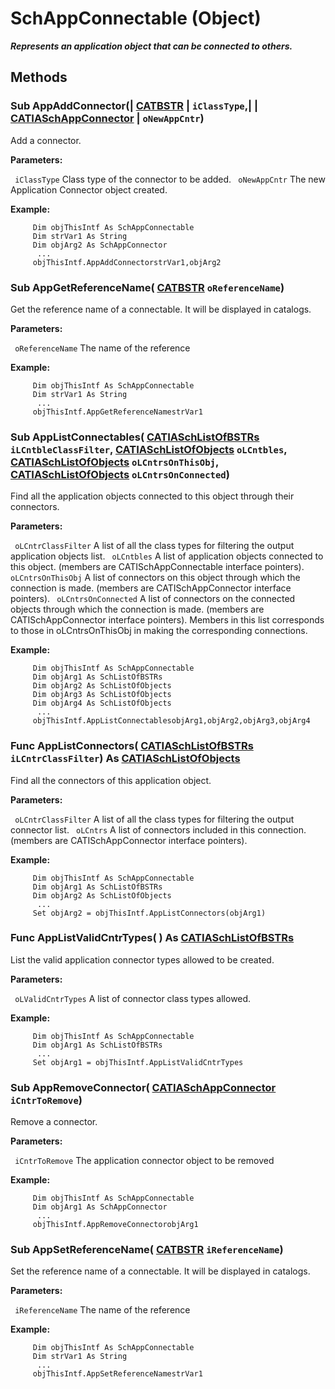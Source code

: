 # SchAppConnectable (Object)

**_Represents an application object that can be connected to others._**

## Methods

### Sub **AppAddConnector**(| [CATBSTR](../System/typedef_CATBSTR_8129.md) | `iClassType`,| | [CATIASchAppConnector](../CATSchPlatformInterfaces/interface_SchAppConnector_47916.md) | `oNewAppCntr`)

   Add a connector.

**Parameters:**

` iClassType`      Class type of the connector to be added.
` oNewAppCntr`      The new Application Connector object created.

**Example:**

```VBScript
     Dim objThisIntf As SchAppConnectable
     Dim strVar1 As String
     Dim objArg2 As SchAppConnector
      ...
     objThisIntf.AppAddConnectorstrVar1,objArg2

```

### Sub **AppGetReferenceName**( [CATBSTR](../System/typedef_CATBSTR_8129.md)  `oReferenceName`)

   Get the reference name of a connectable. It will be displayed in catalogs.

**Parameters:**

` oReferenceName`      The name of the reference

**Example:**

```VBScript
     Dim objThisIntf As SchAppConnectable
     Dim strVar1 As String
      ...
     objThisIntf.AppGetReferenceNamestrVar1

```

### Sub **AppListConnectables**( [CATIASchListOfBSTRs](../CATSchPlatformInterfaces/interface_SchListOfBSTRs_37788.md)  `iLCntbleClassFilter`,  [CATIASchListOfObjects](../CATSchPlatformInterfaces/interface_SchListOfObjects_53274.md)  `oLCntbles`,  [CATIASchListOfObjects](../CATSchPlatformInterfaces/interface_SchListOfObjects_53274.md)  `oLCntrsOnThisObj`,  [CATIASchListOfObjects](../CATSchPlatformInterfaces/interface_SchListOfObjects_53274.md)  `oLCntrsOnConnected`)

   Find all the application objects connected to this object through their connectors.

**Parameters:**

` oLCntrClassFilter`      A list of all the class types for filtering the output application objects list.
` oLCntbles`      A list of application objects connected to this object. (members are CATISchAppConnectable interface pointers).
` oLCntrsOnThisObj`      A list of connectors on this object through which the connection is made. (members are CATISchAppConnector interface pointers).
` oLCntrsOnConnected`      A list of connectors on the connected objects through which the connection is made. (members are CATISchAppConnector interface pointers). Members in this list corresponds to those in oLCntrsOnThisObj in making the corresponding connections.

**Example:**

```VBScript
     Dim objThisIntf As SchAppConnectable
     Dim objArg1 As SchListOfBSTRs
     Dim objArg2 As SchListOfObjects
     Dim objArg3 As SchListOfObjects
     Dim objArg4 As SchListOfObjects
      ...
     objThisIntf.AppListConnectablesobjArg1,objArg2,objArg3,objArg4

```

### Func **AppListConnectors**( [CATIASchListOfBSTRs](../CATSchPlatformInterfaces/interface_SchListOfBSTRs_37788.md)  `iLCntrClassFilter`) As [CATIASchListOfObjects](../CATSchPlatformInterfaces/interface_SchListOfObjects_53274.md)

   Find all the connectors of this application object.

**Parameters:**

` oLCntrClassFilter`      A list of all the class types for filtering the output connector list.
` oLCntrs`      A list of connectors included in this connection. (members are CATISchAppConnector interface pointers).

**Example:**

```VBScript
     Dim objThisIntf As SchAppConnectable
     Dim objArg1 As SchListOfBSTRs
     Dim objArg2 As SchListOfObjects
      ...
     Set objArg2 = objThisIntf.AppListConnectors(objArg1)

```

### Func **AppListValidCntrTypes**( ) As [CATIASchListOfBSTRs](../CATSchPlatformInterfaces/interface_SchListOfBSTRs_37788.md)

   List the valid application connector types allowed to be created.

**Parameters:**

` oLValidCntrTypes`      A list of connector class types allowed.

**Example:**

```VBScript
     Dim objThisIntf As SchAppConnectable
     Dim objArg1 As SchListOfBSTRs
      ...
     Set objArg1 = objThisIntf.AppListValidCntrTypes

```

### Sub **AppRemoveConnector**( [CATIASchAppConnector](../CATSchPlatformInterfaces/interface_SchAppConnector_47916.md)  `iCntrToRemove`)

   Remove a connector.

**Parameters:**

` iCntrToRemove`      The application connector object to be removed

**Example:**

```VBScript
     Dim objThisIntf As SchAppConnectable
     Dim objArg1 As SchAppConnector
      ...
     objThisIntf.AppRemoveConnectorobjArg1

```

### Sub **AppSetReferenceName**( [CATBSTR](../System/typedef_CATBSTR_8129.md)  `iReferenceName`)

   Set the reference name of a connectable. It will be displayed in catalogs.

**Parameters:**

` iReferenceName`      The name of the reference

**Example:**

```VBScript
     Dim objThisIntf As SchAppConnectable
     Dim strVar1 As String
      ...
     objThisIntf.AppSetReferenceNamestrVar1

```